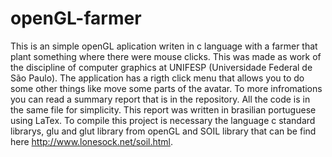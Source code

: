 # openGL-farmer
This is an simple openGL aplication writen in c language with a farmer that plant something where there were mouse clicks. This was made as work of the discipline of computer graphics at UNIFESP (Universidade Federal de São Paulo).
The application has a rigth click menu that allows you to do some other things like move some parts of the avatar. To more infromations you can read a summary report that is in the repository.
All the code is in the same file for simplicity.
This report  was written in brasilian portuguese using LaTex. To compile this project is necessary the language c standard librarys, glu and glut library from openGL and SOIL library that can be find here http://www.lonesock.net/soil.html.
